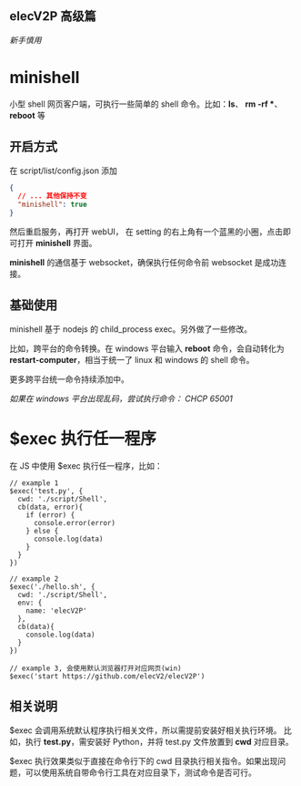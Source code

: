 ## elecV2P 高级篇

*新手慎用*

# minishell

小型 shell 网页客户端，可执行一些简单的 shell 命令。比如：**ls**、 **rm -rf \***、 **reboot** 等

## 开启方式

在 script/list/config.json 添加

``` json
{
  // ... 其他保持不变
  "minishell": true
}
```

然后重启服务，再打开 webUI， 在 setting 的右上角有一个蓝黑的小圈，点击即可打开 **minishell** 界面。

**minishell** 的通信基于 websocket，确保执行任何命令前 websocket 是成功连接。

## 基础使用

minishell 基于 nodejs 的 child_process exec。另外做了一些修改。

比如，跨平台的命令转换。在 windows 平台输入 **reboot** 命令，会自动转化为 **restart-computer**，相当于统一了 linux 和 windows 的 shell 命令。

更多跨平台统一命令持续添加中。

*如果在 windows 平台出现乱码，尝试执行命令： CHCP 65001*

# $exec 执行任一程序

在 JS 中使用 $exec 执行任一程序，比如：

``` JS $exec
// example 1
$exec('test.py', {
  cwd: './script/Shell',
  cb(data, error){
    if (error) {
      console.error(error)
    } else {
      console.log(data)
    }
  }
})

// example 2
$exec('./hello.sh', {
  cwd: './script/Shell',
  env: {
    name: 'elecV2P'
  },
  cb(data){
    console.log(data)
  }
})

// example 3, 会使用默认浏览器打开对应网页(win)
$exec('start https://github.com/elecV2/elecV2P')
```

## 相关说明

$exec 会调用系统默认程序执行相关文件，所以需提前安装好相关执行环境。
比如，执行 **test.py**，需安装好 Python，并将 test.py 文件放置到 **cwd** 对应目录。

$exec 执行效果类似于直接在命令行下的 cwd 目录执行相关指令。如果出现问题，可以使用系统自带命令行工具在对应目录下，测试命令是否可行。